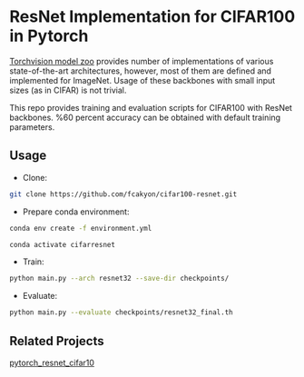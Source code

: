 # ResNet Implementation for CIFAR100 in Pytorch
[Torchvision model zoo](https://github.com/pytorch/vision/tree/master/torchvision/models) provides number of implementations of various state-of-the-art architectures, however, most of them are defined and implemented for ImageNet. Usage of these backbones with small input sizes (as in CIFAR) is not trivial.

This repo provides training and evaluation scripts for CIFAR100 with ResNet backbones. %60 percent accuracy can be obtained with default training parameters.

## Usage
- Clone:
```bash
git clone https://github.com/fcakyon/cifar100-resnet.git
```

- Prepare conda environment:
```bash
conda env create -f environment.yml
```

```bash
conda activate cifarresnet
```

- Train:
```bash
python main.py --arch resnet32 --save-dir checkpoints/
```

- Evaluate:
```bash
python main.py --evaluate checkpoints/resnet32_final.th
```



## Related Projects
[pytorch_resnet_cifar10](https://github.com/akamaster/pytorch_resnet_cifar10)
